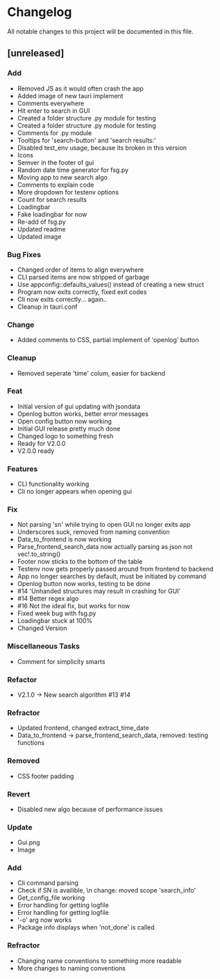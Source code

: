 # Changelog

All notable changes to this project will be documented in this file.

## [unreleased]

### Add

- Removed JS as it would often crash the app
- Added image of new tauri implement
- Comments everywhere
- Hit enter to search in GUI
- Created a folder structure .py module for testing
- Created a folder structure .py module for testing
- Comments for .py module
- Tooltips for 'search-button' and 'search results:'
- Disabled test_env usage, because its broken in this version
- Icons
- Semver in the footer of gui
- Random date time generator for fsg.py
- Moving app to new search algo
- Comments to explain code
- More dropdown for testenv options
- Count for search results
- Loadingbar
- Fake loadingbar for now
- Re-add of fsg.py
- Updated readme
- Updated image

### Bug Fixes

- Changed order of items to align everywhere
- CLI parsed items are now stripped of garbage
- Use appconfig::defaults_values() instead of creating a new struct
- Program now exits correctly, fixed exit codes
- Cli now exits correctly... again..
- Cleanup in tauri.conf

### Change

- Added comments to CSS, partial implement of 'openlog' button

### Cleanup

- Removed seperate 'time' colum, easier for backend

### Feat

- Initial version of gui updating with jsondata
- Openlog button works, better error messages
- Open config button now working
- Initial GUI release pretty much done
- Changed logo to something fresh
- Ready for V2.0.0
- V2.0.0 ready

### Features

- CLI functionality working
- Cli no longer appears when opening gui

### Fix

- Not parsing 'sn' while trying to open GUI no longer exits app
- Underscores suck, removed from naming convention
- Data_to_frontend is now working
- Parse_frontend_search_data now actually parsing as json not vec!.to_string()
- Footer now sticks to the bottom of the table
- Testenv now gets properly passed around from frontend to backend
- App no longer searches by default, must be initiated by command
- Openlog button now works, testing to be done
- #14 'Unhanded structures may result in crashing for GUI'
- #14 Better regex algo
- #16 Not the ideal fix, but works for now
- Fixed week bug with fsg.py
- Loadingbar stuck at 100%
- Changed Version

### Miscellaneous Tasks

- Comment for simplicity smarts

### Refactor

- V2.1.0 -> New search algorithm #13 #14

### Refractor

- Updated frontend, changed extract_time_date
- Data_to_frontend -> parse_frontend_search_data, removed: testing functions

### Removed

- CSS footer padding

### Revert

- Disabled new algo because of performance issues

### Update

- Gui.png
- Image

### Add

- Cli command parsing
- Check if SN is availible, \n change: moved scope 'search_info'
- Get_config_file working
- Error handling for getting logfile
- Error handling for getting logfile
- '-o' arg now works
- Package info displays when 'not_done' is called

### Refractor

- Changing name conventions to something more readable
- More changes to naming conventions

<!-- generated by git-cliff -->
